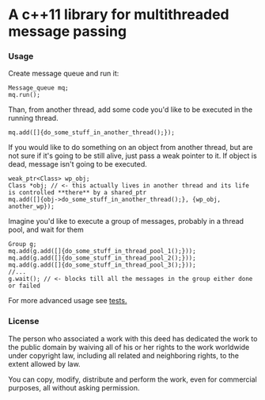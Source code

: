 # A c++11 library for multithreaded message passing #

### Usage ###

Create message queue and run it:

    Message_queue mq;
    mq.run();

Than, from another thread, add some code you'd like to be executed in the running thread.
  
    mq.add([]{do_some_stuff_in_another_thread();});

If you would like to do something on an object from another thread, but are not sure if it's going to be still alive, just pass a weak pointer to it. If object is dead, message isn't going to be executed.

    weak_ptr<Class> wp_obj;
    Class *obj; // <- this actually lives in another thread and its life is controlled **there** by a shared_ptr
    mq.add([]{obj->do_some_stuff_in_another_thread();}, {wp_obj, another_wp});

Imagine you'd like to execute a group of messages, probably in a thread pool, and wait for them

    Group g;
    mq.add(g.add([]{do_some_stuff_in_thread_pool_1();}));
    mq.add(g.add([]{do_some_stuff_in_thread_pool_2();}));
    mq.add(g.add([]{do_some_stuff_in_thread_pool_3();}));
    //...
    g.wait(); // <- blocks till all the messages in the group either done or failed
    
 

For more advanced usage see [tests.](test.c++)

### License ###

The person who associated a work with this deed has dedicated the work to the public domain by waiving all of his or her rights to the work worldwide under copyright law, including all related and neighboring rights, to the extent allowed by law.

You can copy, modify, distribute and perform the work, even for commercial purposes, all without asking permission.